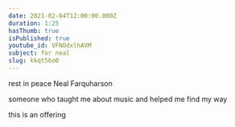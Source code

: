 ```yaml
---
date: 2021-02-04T12:00:00.000Z
duration: 1:25
hasThumb: true
isPublished: true
youtube_id: VFNOdxlhAVM
subject: for neal
slug: kkqt56o0
---
```

rest in peace Neal Farquharson

someone who taught me about music and helped me find my way

this is an offering
